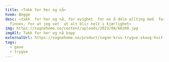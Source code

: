 ```yaml
---
title: «Takk for her og nå»
hvem: Begge
desc: «takk  for her og nå, for evighet  for en å dele allting med  for at jeg
  finnes, for at jeg vet  at alt blir helt i kjærlighet»
img: https://sognehome.no/content/uploads/2023/06/60260.jpg
imgAlt: Takk for her og nå kopp
externalUrl: https://sognehome.no/product/sogne-krus-trygve-skaug-hvit-takk-for-her-og-na/
tags:
  - gave
  - trygve
---
```

